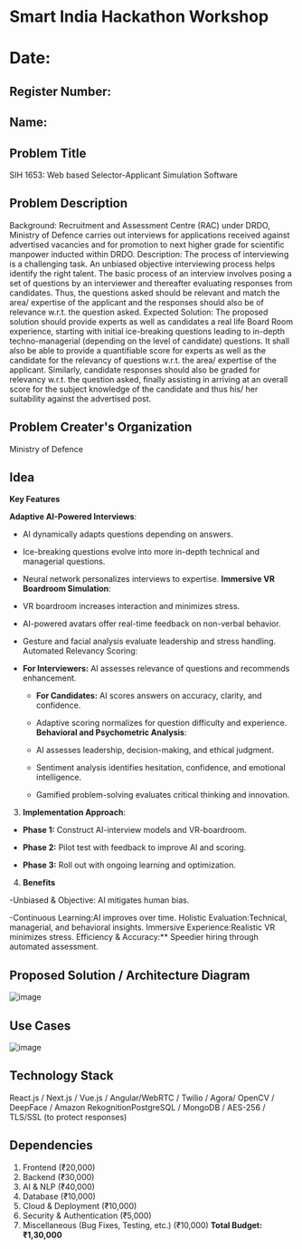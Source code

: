 # Smart India Hackathon Workshop
# Date:
## Register Number:
## Name:
## Problem Title
SIH 1653: Web based Selector-Applicant Simulation Software
## Problem Description
Background: Recruitment and Assessment Centre (RAC) under DRDO, Ministry of Defence carries out interviews for applications received against advertised vacancies and for promotion to next higher grade for scientific manpower inducted within DRDO. Description: The process of interviewing is a challenging task. An unbiased objective interviewing process helps identify the right talent. The basic process of an interview involves posing a set of questions by an interviewer and thereafter evaluating responses from candidates. Thus, the questions asked should be relevant and match the area/ expertise of the applicant and the responses should also be of relevance w.r.t. the question asked. Expected Solution: The proposed solution should provide experts as well as candidates a real life Board Room experience, starting with initial ice-breaking questions leading to in-depth techno-managerial (depending on the level of candidate) questions. It shall also be able to provide a quantifiable score for experts as well as the candidate for the relevancy of questions w.r.t. the area/ expertise of the applicant. Similarly, candidate responses should also be graded for relevancy w.r.t. the question asked, finally assisting in arriving at an overall score for the subject knowledge of the candidate and thus his/ her suitability against the advertised post.

## Problem Creater's Organization
Ministry of Defence

## Idea
**Key Features**

**Adaptive AI-Powered Interviews**:

  - AI dynamically adapts questions depending on answers.
  - Ice-breaking questions evolve into more in-depth technical and managerial questions.
  - Neural network personalizes interviews to expertise.
**Immersive VR Boardroom Simulation**:

  - VR boardroom increases interaction and minimizes stress.
  - AI-powered avatars offer real-time feedback on non-verbal behavior.
  - Gesture and facial analysis evaluate leadership and stress handling.
Automated Relevancy Scoring:

- **For Interviewers:** AI assesses relevance of questions and recommends enhancement.
  - **For Candidates:** AI scores answers on accuracy, clarity, and confidence.
  - Adaptive scoring normalizes for question difficulty and experience.
**Behavioral and Psychometric Analysis**:

  - AI assesses leadership, decision-making, and ethical judgment.
  - Sentiment analysis identifies hesitation, confidence, and emotional intelligence.
  - Gamified problem-solving evaluates critical thinking and innovation.
3. **Implementation Approach**:

- **Phase 1:** Construct AI-interview models and VR-boardroom.

- **Phase 2:** Pilot test with feedback to improve AI and scoring.
- **Phase 3:** Roll out with ongoing learning and optimization.
4. **Benefits**

-Unbiased & Objective: AI mitigates human bias.

-Continuous Learning:AI improves over time.
Holistic Evaluation:Technical, managerial, and behavioral insights.
Immersive Experience:Realistic VR minimizes stress.
Efficiency & Accuracy:** Speedier hiring through automated assessment.


## Proposed Solution / Architecture Diagram
![image](https://github.com/user-attachments/assets/cc3dc845-7df3-4c5c-bb43-f2082ed22aa5)


## Use Cases
![image](https://github.com/user-attachments/assets/1842421a-90cb-456a-85f4-9aaee47f1e6f)



## Technology Stack
React.js / Next.js / Vue.js / Angular/WebRTC / Twilio / Agora/ OpenCV / DeepFace / Amazon RekognitionPostgreSQL / MongoDB / AES-256 / TLS/SSL (to protect responses)

## Dependencies
 1. Frontend (₹20,000)
 2. Backend (₹30,000)
 3. AI & NLP (₹40,000)
 4. Database (₹10,000)
 5. Cloud & Deployment (₹10,000)
 6. Security & Authentication (₹5,000)
 7. Miscellaneous (Bug Fixes, Testing, etc.) (₹10,000)
**Total Budget: ₹1,30,000**
